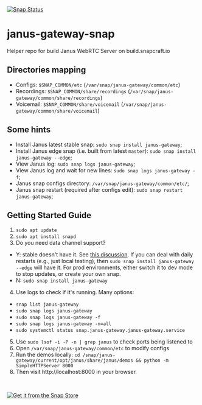 [![Snap Status](https://build.snapcraft.io/badge/RSATom/janus-gateway-snap.svg)](https://build.snapcraft.io/user/RSATom/janus-gateway-snap)

# janus-gateway-snap
Helper repo for build Janus WebRTC Server on build.snapcraft.io

## Directories mapping
* Configs: `$SNAP_COMMON/etc` (`/var/snap/janus-gateway/common/etc`)
* Recordings: `$SNAP_COMMON/share/recordings` (`/var/snap/janus-gateway/common/share/recordings`)
* Voicemail: `$SNAP_COMMON/share/voicemail` (`/var/snap/janus-gateway/common/share/voicemail`)

## Some hints

* Install Janus latest stable snap: `sudo snap install janus-gateway`;
* Install Janus edge snap (i.e. built from latest `master`): `sudo snap install janus-gateway --edge`;
* View Janus log: `sudo snap logs janus-gateway`;
* View Janus log and wait for new lines: `sudo snap logs janus-gateway -f`;
* Janus snap configs directory: `/var/snap/janus-gateway/common/etc/`;
* Janus snap restart (required after configs edit): `sudo snap restart janus-gateway`;

## Getting Started Guide
1. `sudo apt update`
2. `sudo apt install snapd`
3. Do you need data channel support?
- Y:  stable doesn't have it. See [this discussion](https://github.com/RSATom/janus-gateway-snap/issues/9). If you can deal with daily restarts (e.g., just local testing), then `sudo snap install janus-gateway --edge` will have it. For prod environments, either switch it to dev mode to stop updates, or create your own snap.
- N:  `sudo snap install janus-gateway` 
4. Use logs to check if it's running. Many options:
 - `snap list janus-gateway`
 - `sudo snap logs janus-gateway`
 - `sudo snap logs janus-gateway -f`
 - `sudo snap logs janus-gateway -n=all`
 - `sudo systemctl status snap.janus-gateway.janus-gateway.service`
5. Use `sudo lsof -i -P -n | grep janus` to check ports being listened to
6. Open `/var/snap/janus-gateway/common/etc` to modify configs
7. Run the demos locally: `cd /snap/janus-gateway/current/opt/janus/share/janus/demos && python -m SimpleHTTPServer 8000`
8. Then visit http://localhost:8000 in your browser.

<br>

[![Get it from the Snap Store](https://snapcraft.io/static/images/badges/en/snap-store-white.svg)](https://snapcraft.io/janus-gateway)
